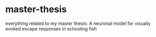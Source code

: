 # master-thesis
everything related to my master thesis: A neuronal model for visually evoked escape responses in schooling fish
